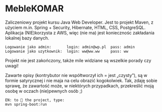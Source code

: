 # MebleKOMAR
Zaliczeniowy projekt kursu Java Web Developer.
Jest to projekt Maven, z użyciem m.in. Spring + Security, Hibernate, HTML, CSS, PostgreSQL.
Aplikacja (NIE)korzysta z AWS, więc (nie ma) jest koniecznośc zakładania lokalnej bazy danych.

    Logowanie jako admin:       login: admin@wp.pl  pass: admin
    Logowanie jako uzytkownik:  login: ww@ww.ww     pass: ww

Projekt nie jest zakończony, także mile widziane są wszelkie porady czy uwagi!


Zawarte opisy (kontrybutor nie współtworzył ich = jest „czysty”), są w formie satyrycznej i nie maja na celu obrazić kogokolwiek. Tak, zdaję sobie sprawę, że zawartość może, w niektórych przypadkach, przekreślić moją osobę w oczach (nie)pewnych osób ;)


    EN: to 🏃 the project, type: 
    mvn spring-boot:run
    
